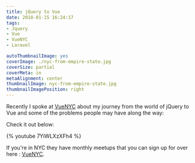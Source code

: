 ```yaml
---
title: jQuery to Vue
date: 2018-01-15 16:24:17
tags: 
- Jquery
- Vue
- VueNYC
- Laravel

autoThumbnailImage: yes
coverImage: ./nyc-from-empire-state.jpg
coverSize: partial
coverMeta: in
metaAlignment: center
thumbnailImage: nyc-from-empire-state.jpg
thumbnailImagePosition: right
---
```


Recently I spoke at [VueNYC](http://vuejs.nyc/) about my journey from the world of jQuery to Vue and some of the problems people may have along the way:

Check it out below:

{% youtube 7YiWLXzXFh4 %}

If you're in NYC they have monthly meetups that you can sign up for over here : [VueNYC](https://www.meetup.com/vueJsNYC). 

<!-- more -->